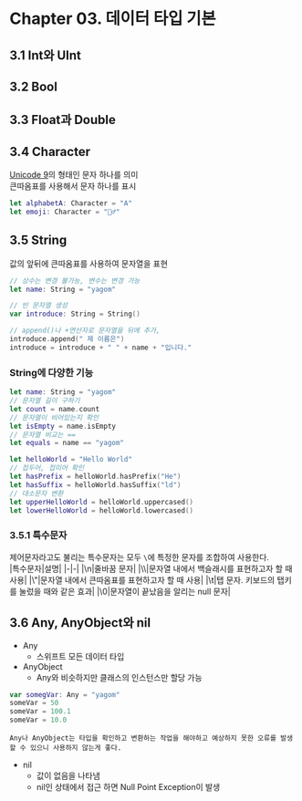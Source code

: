 # Chapter 03. 데이터 타입 기본

## 3.1 Int와 UInt

## 3.2 Bool

## 3.3 Float과 Double

## 3.4 Character
[Unicode 9](https://unicode.org/versions/Unicode9.0.0/)의 형태인 문자 하나를 의미  
큰따옴표를 사용해서 문자 하나를 표시
```swift
let alphabetA: Character = "A"
let emoji: Character = "💁‍♂️"
```

## 3.5 String
값의 앞뒤에 큰따옴표를 사용하여 문자열을 표현
```swift
// 상수는 변경 불가능, 변수는 변경 가능
let name: String = "yagom"

// 빈 문자열 생성
var introduce: String = String()

// append()나 +연산자로 문자열을 뒤에 추가,
introduce.append(" 제 이름은")
introduce = introduce + " " + name + "입니다."
```

### String에 다양한 기능
``` swift
let name: String = "yagom"
// 문자열 길이 구하기
let count = name.count
// 문자열이 비어있는지 확인
let isEmpty = name.isEmpty
// 문자열 비교는 ==
let equals = name == "yagom"

let helloWorld = "Hello World"
// 접두어, 접미어 확인
let hasPrefix = helloWorld.hasPrefix("He")
let hasSuffix = helloWorld.hasSuffix("ld")
// 대소문자 변환
let upperHelloWorld = helloWorld.uppercased()
let lowerHelloWorld = helloWorld.lowercased()
```

### 3.5.1 특수문자
제어문자라고도 불리는 특수문자는 모두 `\`에 특정한 문자를 조합하여 사용한다.  
|특수문자|설명|
|-|-|
|\\n|줄바꿈 문자|
|\\\\|문자열 내에서 백슬래시를 표현하고자 할 때 사용|
|\\"|문자열 내에서 큰따옴표를 표현하고자 할 때 사용|
|\\t|탭 문자. 키보드의 탭키를 눌렀을 때와 같은 효과|
|\\0|문자열이 끝났음을 알리는 null 문자|

## 3.6 Any, AnyObject와 nil
- Any
  - 스위프트 모든 데이터 타입
- AnyObject
  - Any와 비슷하지만 클래스의 인스턴스만 할당 가능

```swift
var somegVar: Any = "yagom"
someVar = 50
someVar = 100.1
someVar = 10.0
```
```
Any나 AnyObject는 타입을 확인하고 변환하는 작업을 해야하고 예상하지 못한 오류를 발생 할 수 있으니 사용하지 않는게 좋다.
```
- nil
  - 값이 없음을 나타냄
  - nil인 상태에서 접근 하면 Null Point Exception이 발생